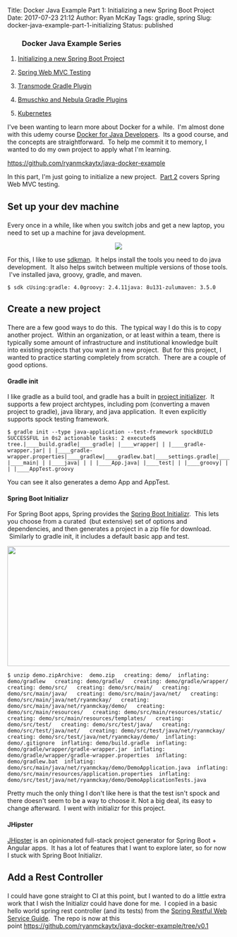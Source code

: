 Title: Docker Java Example Part 1: Initializing a new Spring Boot Project
Date: 2017-07-23 21:12
Author: Ryan McKay
Tags: gradle, spring
Slug: docker-java-example-part-1-initializing
Status: published

<div class="toc">

</p>

<h3 style="padding-left: 2em;">

</p>

Docker Java Example Series

</h3>

</p>

<ol>

</p>

<p>

<li>

[Initializing a new Spring Boot Project](http://againstentropy.blogspot.com/2017/07/docker-java-example-part-1-initializing.html)
</li>

</p>

<p>

<li>

[Spring Web MVC Testing](http://againstentropy.blogspot.com/2017/08/docker-java-example-part-2-spring-web.html)
</li>

</p>

<p>

<li>

[Transmode Gradle Plugin](http://againstentropy.blogspot.com/2017/08/docker-java-example-part3-transmode-gradle-plugin.html)
</li>

</p>

<p>

<li>

[Bmuschko and Nebula Gradle Plugins](http://againstentropy.blogspot.com/2017/09/docker-java-example-part-4-bmuschko-nebula-gradle-docker-plugins.html)
</li>

</p>

<p>

<li>

[Kubernetes](https://againstentropy.blogspot.com/2017/09/docker-java-example-part-5-kubernetes.html)
</li>

</p>

</ol>

</p>

</div>

</p>

I've been wanting to learn more about Docker for a while.  I'm almost done with this udemy course [Docker for Java Developers](https://www.udemy.com/docker-for-java-developers/learn/v4/overview).  Its a good course, and the concepts are straightforward.  To help me commit it to memory, I wanted to do my own project to apply what I'm learning.  

<https://github.com/ryanmckaytx/java-docker-example>  

In this part, I'm just going to initialize a new project.  [Part 2](http://againstentropy.blogspot.com/2017/08/docker-java-example-part-2-spring-web.html) covers Spring Web MVC testing.  

<h2>

</p>

Set up your dev machine

</h2>

</p>

<div>

</p>

Every once in a while, like when you switch jobs and get a new laptop, you need to set up a machine for java development.  

</div>

</p>

<div>

</p>

<div class="separator" style="clear: both; text-align: center;">

</p>

<a href="https://blogger.googleusercontent.com/img/b/R29vZ2xl/AVvXsEhrLzE29MOewZBBM240Yz_MZiZ12uzWGYpq1K-t-D0aaOSekTtLO5fwJsgF8L5N9jKLLObd_wv2vNq2aDLUfaP9fZV59YFSE12aHsk5ZWg13GMp04DO-2M7sWtvVekDP5NwBi2ZXZbwXH4/s1600/sdk-man-small-pattern.png" data-imageanchor="1" style="margin-left: 1em; margin-right: 1em;"><img src="https://blogger.googleusercontent.com/img/b/R29vZ2xl/AVvXsEhrLzE29MOewZBBM240Yz_MZiZ12uzWGYpq1K-t-D0aaOSekTtLO5fwJsgF8L5N9jKLLObd_wv2vNq2aDLUfaP9fZV59YFSE12aHsk5ZWg13GMp04DO-2M7sWtvVekDP5NwBi2ZXZbwXH4/s1600/sdk-man-small-pattern.png" data-border="0" data-original-height="117" data-original-width="200" /></a>

</div>

</p>

  

</div>

</p>

<div>

</p>

For this, I like to use [sdkman](http://sdkman.io/).  It helps install the tools you need to do java development.  It also helps switch between multiple versions of those tools.  I've installed java, groovy, gradle, and maven.

</div>

</p>

<div>

</p>

``` brush:
$ sdk cUsing:gradle: 4.0groovy: 2.4.11java: 8u131-zulumaven: 3.5.0
```

</p>

</div>

</p>

<h2>

</p>

Create a new project

</h2>

</p>

There are a few good ways to do this.  The typical way I do this is to copy another project.  Within an organization, or at least within a team, there is typically some amount of infrastructure and institutional knowledge built into existing projects that you want in a new project.  But for this project, I wanted to practice starting completely from scratch.  There are a couple of good options.  

  

<h4>

</p>

Gradle init

</h4>

</p>

<div>

</p>

I like gradle as a build tool, and gradle has a built in [project initializer](https://docs.gradle.org/current/userguide/build_init_plugin.html).  <span style="text-align: center;">It supports a few project archtypes, including pom (converting a maven project to gradle), java library, and java application.  It even explicitly supports spock testing framework.</span>  

  

</div>

</p>

<div>

</p>

``` brush:
$ gradle init --type java-application --test-framework spockBUILD SUCCESSFUL in 0s2 actionable tasks: 2 executed$ tree.|____build.gradle|____gradle| |____wrapper| | |____gradle-wrapper.jar| | |____gradle-wrapper.properties|____gradlew|____gradlew.bat|____settings.gradle|____src| |____main| | |____java| | | |____App.java| |____test| | |____groovy| | | |____AppTest.groovy
```

</p>

  

</div>

</p>

<div>

</p>

You can see it also generates a demo App and AppTest.

</div>

</p>

  

<h4>

</p>

Spring Boot Initializr

</h4>

</p>

<div>

</p>

For Spring Boot apps, Spring provides the [Spring Boot Initializr](https://start.spring.io/).  This lets you choose from a curated  (but extensive) set of options and dependencies, and then generates a project in a zip file for download.  Similarly to gradle init, it includes a default basic app and test.  

  

<a href="https://blogger.googleusercontent.com/img/b/R29vZ2xl/AVvXsEj8bg08ZiQIMBzQmfR5-9V08E5PRfr-wtOW4zIVNUgHEg5fDQgvVMmEA58LE4l7QYBEVP-xacLgxFW3O6scYvZEav7tlIwgBURJxDSM6ONj_GgQZgz1LkdbYhUzbyhDxeAum80acqlVi4k/s1600/SpringBootInitializr.png" data-imageanchor="1" style="clear: left; margin-bottom: 1em; margin-right: 1em; text-align: center;"><img src="https://blogger.googleusercontent.com/img/b/R29vZ2xl/AVvXsEj8bg08ZiQIMBzQmfR5-9V08E5PRfr-wtOW4zIVNUgHEg5fDQgvVMmEA58LE4l7QYBEVP-xacLgxFW3O6scYvZEav7tlIwgBURJxDSM6ONj_GgQZgz1LkdbYhUzbyhDxeAum80acqlVi4k/s640/SpringBootInitializr.png" data-border="0" data-original-height="436" data-original-width="1024" width="640" height="272" /></a>  

  

</div>

</p>

<div>

</p>

``` brush:
$ unzip demo.zipArchive:  demo.zip   creating: demo/  inflating: demo/gradlew   creating: demo/gradle/   creating: demo/gradle/wrapper/   creating: demo/src/   creating: demo/src/main/   creating: demo/src/main/java/   creating: demo/src/main/java/net/   creating: demo/src/main/java/net/ryanmckay/   creating: demo/src/main/java/net/ryanmckay/demo/   creating: demo/src/main/resources/   creating: demo/src/main/resources/static/   creating: demo/src/main/resources/templates/   creating: demo/src/test/   creating: demo/src/test/java/   creating: demo/src/test/java/net/   creating: demo/src/test/java/net/ryanmckay/   creating: demo/src/test/java/net/ryanmckay/demo/  inflating: demo/.gitignore  inflating: demo/build.gradle  inflating: demo/gradle/wrapper/gradle-wrapper.jar  inflating: demo/gradle/wrapper/gradle-wrapper.properties  inflating: demo/gradlew.bat  inflating: demo/src/main/java/net/ryanmckay/demo/DemoApplication.java  inflating: demo/src/main/resources/application.properties  inflating: demo/src/test/java/net/ryanmckay/demo/DemoApplicationTests.java
```

</p>

  

</div>

</p>

<div>

</p>

Pretty much the only thing I don't like here is that the test isn't spock and there doesn't seem to be a way to choose it. Not a big deal, its easy to change afterward.  I went with initializr for this project.

</div>

</p>

  

<h4>

</p>

JHipster

</h4>

</p>

<div>

</p>

[JHipster](https://jhipster.github.io/) is an opinionated full-stack project generator for Spring Boot + Angular apps.  It has a lot of features that I want to explore later, so for now I stuck with Spring Boot Initializr.  

  

<h2>

</p>

Add a Rest Controller

</h2>

</p>

I could have gone straight to CI at this point, but I wanted to do a little extra work that I wish the Initializr could have done for me.  I copied in a basic hello world spring rest controller (and its tests) from the [Spring Restful Web Service Guide](http://spring.io/guides/gs/rest-service/).  The repo is now at this point <https://github.com/ryanmckaytx/java-docker-example/tree/v0.1>

</div>

</p>
